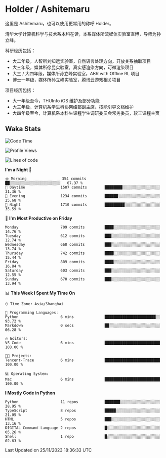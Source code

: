 # Holder / Ashitemaru

这里是 Ashitemaru，也可以使用更常用的称呼 Holder。

清华大学计算机科学与技术系本科在读，本系媒体所流媒体实验室直博，导师为孙立峰。

科研经历包括：

- 大二年级，人智所刘知远实验室，自然语言处理方向，开放关系抽取项目
- 大三年级，媒体所徐昆实验室，真实感渲染方向，可微渲染项目
- 大三 / 大四年级，媒体所孙立峰实验室，ABR with Offline RL 项目
- 博士一年级，媒体所孙立峰实验室，腾讯云游戏相关项目

项目经历包括：

- 大一年级至今，THUInfo iOS 维护及部分功能
- 大三年级，计算机系学生科协网络部副主席，技能引导文档维护
- 大四年级至今，计算机系本科生课程学生调研委员会常务委员，软工课程主页

## Waka Stats

<!--START_SECTION:waka-->
![Code Time](http://img.shields.io/badge/Code%20Time-1%2C019%20hrs%2044%20mins-blue)

![Profile Views](http://img.shields.io/badge/Profile%20Views-56-blue)

![Lines of code](https://img.shields.io/badge/From%20Hello%20World%20I%27ve%20Written-3.3%20million%20lines%20of%20code-blue)

**I'm a Night 🦉** 

```text
🌞 Morning                354 commits         ██░░░░░░░░░░░░░░░░░░░░░░░   07.37 % 
🌆 Daytime                1507 commits        ████████░░░░░░░░░░░░░░░░░   31.36 % 
🌃 Evening                1234 commits        ██████░░░░░░░░░░░░░░░░░░░   25.68 % 
🌙 Night                  1710 commits        █████████░░░░░░░░░░░░░░░░   35.59 % 
```
📅 **I'm Most Productive on Friday** 

```text
Monday                   709 commits         ████░░░░░░░░░░░░░░░░░░░░░   14.76 % 
Tuesday                  612 commits         ███░░░░░░░░░░░░░░░░░░░░░░   12.74 % 
Wednesday                660 commits         ███░░░░░░░░░░░░░░░░░░░░░░   13.74 % 
Thursday                 742 commits         ████░░░░░░░░░░░░░░░░░░░░░   15.44 % 
Friday                   809 commits         ████░░░░░░░░░░░░░░░░░░░░░   16.84 % 
Saturday                 603 commits         ███░░░░░░░░░░░░░░░░░░░░░░   12.55 % 
Sunday                   670 commits         ███░░░░░░░░░░░░░░░░░░░░░░   13.94 % 
```


📊 **This Week I Spent My Time On** 

```text
🕑︎ Time Zone: Asia/Shanghai

💬 Programming Languages: 
Python                   6 mins              ███████████████████████░░   93.72 % 
Markdown                 0 secs              ██░░░░░░░░░░░░░░░░░░░░░░░   06.28 % 

🔥 Editors: 
VS Code                  6 mins              █████████████████████████   100.00 % 

🐱‍💻 Projects: 
Tencent-Trace            6 mins              █████████████████████████   100.00 % 

💻 Operating System: 
Mac                      6 mins              █████████████████████████   100.00 % 
```

**I Mostly Code in Python** 

```text
Python                   11 repos            ███████░░░░░░░░░░░░░░░░░░   28.95 % 
TypeScript               8 repos             █████░░░░░░░░░░░░░░░░░░░░   21.05 % 
HTML                     5 repos             ███░░░░░░░░░░░░░░░░░░░░░░   13.16 % 
DIGITAL Command Language 2 repos             █░░░░░░░░░░░░░░░░░░░░░░░░   05.26 % 
Shell                    1 repo              █░░░░░░░░░░░░░░░░░░░░░░░░   02.63 % 
```




 Last Updated on 25/11/2023 18:36:33 UTC
<!--END_SECTION:waka-->

<!--
**Ashitemaru/Ashitemaru** is a ✨ _special_ ✨ repository because its `README.md` (this file) appears on your GitHub profile.

Here are some ideas to get you started:

- 🔭 I’m currently working on ...
- 🌱 I’m currently learning ...
- 👯 I’m looking to collaborate on ...
- 🤔 I’m looking for help with ...
- 💬 Ask me about ...
- 📫 How to reach me: ...
- 😄 Pronouns: ...
- ⚡ Fun fact: ...
-->
